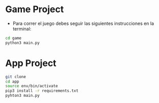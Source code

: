 # Game Project

* Para correr el juego debes seguir las siguientes instrucciones en la terminal:
```sh
cd game
python3 main.py
```


# App Project

```sh
git clone
cd app
source env/bin/activate
pip3 install -r requirements.txt
pyhton3 main.py

```